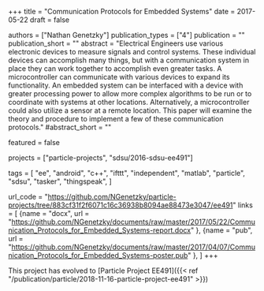 +++
title = "Communication Protocols for Embedded Systems"
date = 2017-05-22
draft = false

authors = ["Nathan Genetzky"]
publication_types = ["4"]
publication = ""
publication_short = ""
abstract = "Electrical Engineers use various electronic devices to measure signals and control systems. These individual devices can accomplish many things, but with a communication system in place they can work together to accomplish even greater tasks.  A microcontroller can communicate with various devices to expand its functionality. An embedded system can be interfaced with a device with greater processing power to allow more complex algorithms to be run or to coordinate with systems at other locations. Alternatively, a microcontroller could also utilize a sensor at a remote location. This paper will examine the theory and procedure to implement a few of these communication protocols."
#abstract_short = ""

featured = false

projects = ["particle-projects", "sdsu/2016-sdsu-ee491"]

tags = [
    "ee",
    "android",
    "c++",
    "ifttt",
    "independent",
    "matlab",
    "particle",
    "sdsu",
    "tasker",
    "thingspeak",
]

url_code = "https://github.com/NGenetzky/particle-projects/tree/883cf31f2f6071c16c36938b8094ae88473e3047/ee491"
links = [
    {name = "docx", url = "https://github.com/NGenetzky/documents/raw/master/2017/05/22/Communication_Protocols_for_Embedded_Systems-report.docx" },
    {name = "pub", url = "https://github.com/NGenetzky/documents/raw/master/2017/04/07/Communication_Protocols_for_Embedded_Systems-poster.pub" },
]
+++

This project has evolved to [Particle Project EE491]({{< ref "/publication/particle/2018-11-16-particle-project-ee491" >}})
